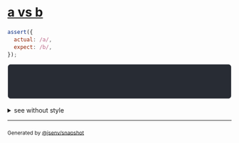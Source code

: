 # [a vs b](../../regexp.test.js#L8)

```js
assert({
  actual: /a/,
  expect: /b/,
});
```

![img](throw.svg)

<details>
  <summary>see without style</summary>

```console
AssertionError: actual and expect are different

actual: /a/
expect: /b/
```

</details>

---

<sub>
  Generated by <a href="https://github.com/jsenv/core/tree/main/packages/independent/snapshot">@jsenv/snapshot</a>
</sub>